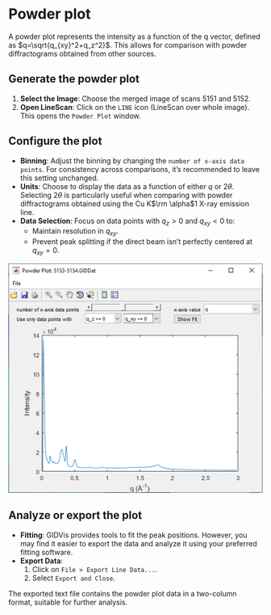 # Powder plot

A powder plot represents the intensity as a function of the q vector, defined as $q=\sqrt{q_{xy}^2+q_z^2}$. This allows for comparison with powder diffractograms obtained from other sources.

## Generate the powder plot

1. **Select the Image**: Choose the merged image of scans 5151 and 5152.
2. **Open LineScan**: Click on the `LINE` icon (LineScan over whole image). This opens the `Powder Plot` window.

## Configure the plot

- **Binning**: Adjust the binning by changing the `number of x-axis data points`. For consistency across comparisons, it’s recommended to leave this setting unchanged.
- **Units**: Choose to display the data as a function of either $q$ or $2\theta$. Selecting $2\theta$ is particularly useful when comparing with powder diffractograms obtained using the Cu K$\rm \alpha$1 X-ray emission line.
- **Data Selection**: Focus on data points with $q_z > 0$ and $q_{xy} < 0$ to:
  - Maintain resolution in $q_{xy}$.
  - Prevent peak splitting if the direct beam isn’t perfectly centered at $q_{xy} = 0$.

![](images/powder-plot-config.png)

## Analyze or export the plot

- **Fitting**: GIDVis provides tools to fit the peak positions. However, you may find it easier to export the data and analyze it using your preferred fitting software.
- **Export Data**:
  1. Click on `File > Export Line Data...`.
  2. Select `Export and Close`.

The exported text file contains the powder plot data in a two-column format, suitable for further analysis.
